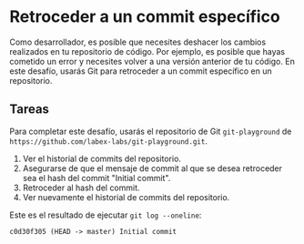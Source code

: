 # Retroceder a un commit específico

Como desarrollador, es posible que necesites deshacer los cambios realizados en tu repositorio de código. Por ejemplo, es posible que hayas cometido un error y necesites volver a una versión anterior de tu código. En este desafío, usarás Git para retroceder a un commit específico en un repositorio.

## Tareas

Para completar este desafío, usarás el repositorio de Git `git-playground` de `https://github.com/labex-labs/git-playground.git`.

1. Ver el historial de commits del repositorio.
2. Asegurarse de que el mensaje de commit al que se desea retroceder sea el hash del commit "Initial commit".
3. Retroceder al hash del commit.
4. Ver nuevamente el historial de commits del repositorio.

Este es el resultado de ejecutar `git log --oneline`:

```shell
c0d30f305 (HEAD -> master) Initial commit
```
